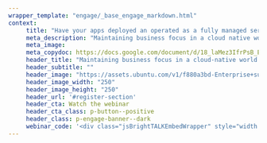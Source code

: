 ```yaml
---
wrapper_template: "engage/_base_engage_markdown.html"
context:
     title: "Have your apps deployed an operated as a fully managed service"
     meta_description: "Maintaining business focus in a cloud native world with Managed Apps"
     meta_image:
     meta_copydoc: https://docs.google.com/document/d/18_laMez3IfrPsB_EB86U8Js3QybDlFlZbxDHjZ1BxZI/edit#heading=h.6n03f2ujlktd
     header_title: "Maintaining business focus in a cloud-native world with Managed Apps"
     header_subtitle: ""
     header_image: "https://assets.ubuntu.com/v1/f880a3bd-Enterprise+support.svg"
     header_image_width: "250"
     header_image_height: "250"
     header_url: '#register-section'
     header_cta: Watch the webinar
     header_cta_class: p-button--positive
     header_class: p-engage-banner--dark
     webinar_code: '<div class="jsBrightTALKEmbedWrapper" style="width:100%; height:100%; position:relative;background: #ffffff;"><script class="jsBrightTALKEmbedConfig" type="application/json">{ "channelId" : 6793, "language": "en-US", "commId" : 394568, "displayMode" : "standalone", "height" : "auto" }</script><script src="https://www.brighttalk.com/clients/js/player-embed/player-embed.js" class="jsBrightTALKEmbed"></script></div>'
---
```

